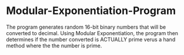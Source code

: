 # Modular-Exponentiation-Program
The program generates random 16-bit binary numbers that will be converted to decimal. Using Modular Exponentiation, the program then determines if the number converted is ACTUALLY prime verus a hand method where the the number is prime.
